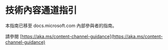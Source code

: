 # <a name="technical-content-channel-guidance"></a>技術內容通道指引

本指南已移至 docs.microsoft.com 內部參與者的指南。

請參閱 [https://aka.ms/content-channel-guidance](https://aka.ms/content-channel-guidance)